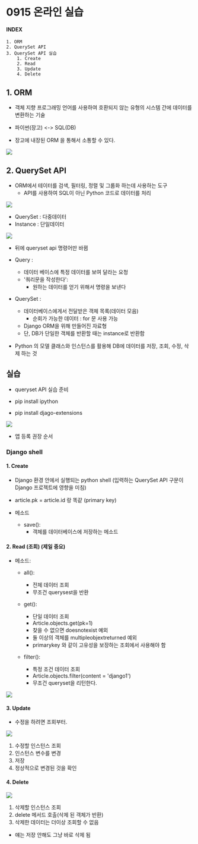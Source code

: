 # 0915 온라인 실습

#### INDEX
```
1. ORM
2. QuerySet API
3. QuerySet API 실습
    1. Create
    2. Read
    3. Update
    4. Delete
```

## 1. ORM
- 객체 지향 프로그래밍 언어를 사용하여 호환되지 않는 유형의 시스템 간에 데이터를 변환하는 기술

- 파이썬(장고) <-> SQL(DB)
- 장고에 내장된 ORM 을 통해서 소통할 수 있다.
<img src='0915_img/1.png'>

## 2. QuerySet API

- ORM에서 테이터를 검색, 필터링, 정렬 및 그룹화 하는데 사용하는 도구
    - API를 사용하여 SQL이 아닌 Python 코드로 데이터를 처리

<img src='0915_img/2.png'>

- QuerySet : 다중데이터
- Instance : 단일데이터

<img src='0915_img/3.png'>

- 뒤에 queryset api 명령어만 바뀜

- Query :
    - 데이터 베이스에 특정 데이터를 보여 달라는 요청
    - '쿼리문을 작성한다':
        - 원하는 데이터를 얻기 위해서 명령을 보낸다
- QuerySet :
    - 데이터베이스에게서 전달받은 객체 목록(데이터 모음)
        - 순회가 가능한 데이터 : for 문 사용 가능
    - Django ORM을 위해 만들어진 자료형
    - 단, DB가 단일한 객체를 반환할 때는 instance로 반환함

- Python 의 모델 클래스와 인스턴스를 활용해 DB에 데이터를 저장, 조회, 수정, 삭제 하는 것

## 실습

- queryset API 실습 준비

- pip install ipython
- pip install djago-extensions


<img src='0915_img/4.png'>

- 앱 등록 권장 순서

### Django shell

#### 1. Create
- Django 환경 안에서 실행되는 python shell (입력하는 QuerySet API 구문이 Django 프로젝트에 영향을 미침)

- article.pk = article.id
랑 똑같 (primary key)

- 메소드
    - save():
        - 객체를 데이터베이스에 저장하는 메소드

#### 2. Read (조회) (제일 중요)

- 메소드:
    - all():
        - 전체 데이터 조회
        - 무조건 querysest을 반환
    - get():
        - 단일 데이터 조회
        - Article.objects.get(pk=1)
        - 찾을 수 없으면 doesnotexist 예외
        - 둘 이상의 객체를 multipleobjextreturned 예외
        - primarykey 와 같이 고유성을 보장하는 조회에서 사용해야 함

    - filter():
        - 특정 조건 데이터 조회
        - Article.objects.filter(content = 'django1')
        - 무조건 queryset을 리턴한다.

<img src='0915_img/5.png'>

#### 3. Update

- 수정을 하려면 조회부터.

<img src='0915_img/6.png'>

1. 수정할 인스턴스 조회
2. 인스턴스 변수를 변경
3. 저장
4. 정상적으로 변경된 것을 확인


#### 4. Delete

<img src='0915_img/7.png'>

1. 삭제할 인스턴스 조회
2. delete 메서드 호출(삭제 된 객체가 반환)
3. 삭제한 데이터는 더이상 조회할 수 없음

- 얘는 저장 안해도 그냥 바로 삭제 됨